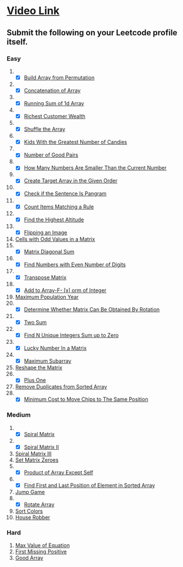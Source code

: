 # [Video Link](https://youtu.be/n60Dn0UsbEk)

## Submit the following on your Leetcode profile itself.

### Easy
1. - [x] [Build Array from Permutation](https://leetcode.com/problems/build-array-from-permutation/) 
2. - [x] [Concatenation of Array](https://leetcode.com/problems/concatenation-of-array/)
3. - [x] [Running Sum of 1d Array](https://leetcode.com/problems/running-sum-of-1d-array/)
4. - [x] [Richest Customer Wealth](https://leetcode.com/problems/richest-customer-wealth/)
5. - [x] [Shuffle the Array](https://leetcode.com/problems/shuffle-the-array/)
6. - [x] [Kids With the Greatest Number of Candies](https://leetcode.com/problems/kids-with-the-greatest-number-of-candies/)
7. - [x] [Number of Good Pairs](https://leetcode.com/problems/number-of-good-pairs/)
8. - [x] [How Many Numbers Are Smaller Than the Current Number](https://leetcode.com/problems/how-many-numbers-are-smaller-than-the-current-number/)
9. - [x] [Create Target Array in the Given Order](https://leetcode.com/problems/create-target-array-in-the-given-order/)
10. - [x] [Check if the Sentence Is Pangram](https://leetcode.com/problems/check-if-the-sentence-is-pangram/)
11. - [x] [Count Items Matching a Rule](https://leetcode.com/problems/count-items-matching-a-rule/)
12. - [x] [Find the Highest Altitude](https://leetcode.com/problems/find-the-highest-altitude/)
13. - [x] [Flipping an Image](https://leetcode.com/problems/flipping-an-image/)
14. [Cells with Odd Values in a Matrix](https://leetcode.com/problems/cells-with-odd-values-in-a-matrix/)
15. - [x] [Matrix Diagonal Sum](https://leetcode.com/problems/matrix-diagonal-sum/)
16. - [x] [Find Numbers with Even Number of Digits](https://leetcode.com/problems/find-numbers-with-even-number-of-digits/)
17. - [x] [Transpose Matrix](https://leetcode.com/problems/transpose-matrix/)
18. - [x] [Add to Array-F- [x] orm of Integer](https://leetcode.com/problems/add-to-array-form-of-integer/)
19. [Maximum Population Year](https://leetcode.com/problems/maximum-population-year/)
20. - [x] [Determine Whether Matrix Can Be Obtained By Rotation](https://leetcode.com/problems/determine-whether-matrix-can-be-obtained-by-rotation/)
21. - [x] [Two Sum](https://leetcode.com/problems/two-sum/)
22. - [x] [Find N Unique Integers Sum up to Zero](https://leetcode.com/problems/find-n-unique-integers-sum-up-to-zero/)
23. - [x] [Lucky Number In a Matrix](https://leetcode.com/problems/lucky-numbers-in-a-matrix/)
24. - [x] [Maximum Subarray](https://leetcode.com/problems/maximum-subarray/)
25. [Reshape the Matrix](https://leetcode.com/problems/reshape-the-matrix/)
26. - [x] [Plus One](https://leetcode.com/problems/plus-one/)
27. [Remove Duplicates from Sorted Array](https://leetcode.com/problems/remove-duplicates-from-sorted-array/)
28. - [x] [Minimum Cost to Move Chips to The Same Position](https://leetcode.com/problems/minimum-cost-to-move-chips-to-the-same-position/)

### Medium
1. - [x] [Spiral Matrix](https://leetcode.com/problems/spiral-matrix/)
2. - [x] [Spiral Matrix II](https://leetcode.com/problems/spiral-matrix-ii/)
3. [Spiral Matrix III](https://leetcode.com/problems/spiral-matrix-iii/)
4. [Set Matrix Zeroes](https://leetcode.com/problems/set-matrix-zeroes/)
5. - [x] [Product of Array Except Self](https://leetcode.com/problems/product-of-array-except-self/)
6. - [x] [Find First and Last Position of Element in Sorted Array](https://leetcode.com/problems/find-first-and-last-position-of-element-in-sorted-array/)
7. [Jump Game](https://leetcode.com/problems/jump-game/)
8. - [x] [Rotate Array](https://leetcode.com/problems/rotate-array/)
9. [Sort Colors](https://leetcode.com/problems/sort-colors/)
10. [House Robber](https://leetcode.com/problems/house-robber/)

### Hard
1. [Max Value of Equation](https://leetcode.com/problems/max-value-of-equation/)
2. [First Missing Positive](https://leetcode.com/problems/first-missing-positive/)
3. [Good Array](https://leetcode.com/problems/check-if-it-is-a-good-array/)

